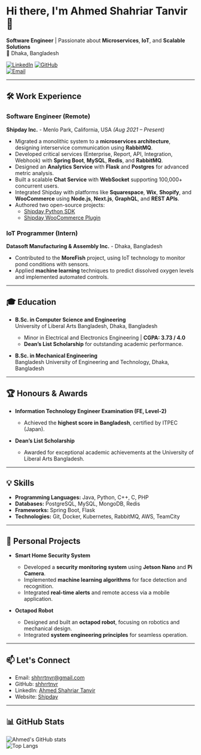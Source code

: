 # Hi there, I'm Ahmed Shahriar Tanvir 👋

**Software Engineer** | Passionate about **Microservices**, **IoT**, and **Scalable Solutions**  
📍 Dhaka, Bangladesh  

[![LinkedIn](https://img.shields.io/badge/LinkedIn-0077B5?style=for-the-badge&logo=linkedin&logoColor=white)](https://www.linkedin.com/in/shahriartanvir) 
[![GitHub](https://img.shields.io/badge/GitHub-100000?style=for-the-badge&logo=github&logoColor=white)](https://github.com/shhrrtnvr)  
[![Email](https://img.shields.io/badge/Email-D14836?style=for-the-badge&logo=gmail&logoColor=white)](mailto:shhrrtnvr@gmail.com)

---

## 🛠 Work Experience

### Software Engineer (Remote)  
**Shipday Inc.** - Menlo Park, California, USA _(Aug 2021 – Present)_  
- Migrated a monolithic system to a **microservices architecture**, designing interservice communication using **RabbitMQ**.
- Developed critical services (Enterprise, Report, API, Integration, Webhook) with **Spring Boot**, **MySQL**, **Redis**, and **RabbitMQ**.
- Designed an **Analytics Service** with **Flask** and **Postgres** for advanced metric analysis.
- Built a scalable **Chat Service** with **WebSocket** supporting 100,000+ concurrent users.
- Integrated Shipday with platforms like **Squarespace**, **Wix**, **Shopify**, and **WooCommerce** using **Node.js**, **Next.js**, **GraphQL**, and **REST APIs**.
- Authored two open-source projects:
  - [Shipday Python SDK](https://github.com/shipday/shipday-python-sdk)
  - [Shipday WooCommerce Plugin](https://wordpress.org/plugins/shipday-for-woocommerce/)

### IoT Programmer (Intern)  
**Datasoft Manufacturing & Assembly Inc.** - Dhaka, Bangladesh  
- Contributed to the **MoreFish** project, using IoT technology to monitor pond conditions with sensors.
- Applied **machine learning** techniques to predict dissolved oxygen levels and implemented automated controls.

---

## 🎓 Education

- **B.Sc. in Computer Science and Engineering**  
  University of Liberal Arts Bangladesh, Dhaka, Bangladesh  
  - Minor in Electrical and Electronics Engineering | **CGPA: 3.73 / 4.0**
  - **Dean’s List Scholarship** for outstanding academic performance.

- **B.Sc. in Mechanical Engineering**  
  Bangladesh University of Engineering and Technology, Dhaka, Bangladesh

---

## 🏆 Honours & Awards

- **Information Technology Engineer Examination (FE, Level-2)**  
  - Achieved the **highest score in Bangladesh**, certified by ITPEC (Japan).

- **Dean’s List Scholarship**  
  - Awarded for exceptional academic achievements at the University of Liberal Arts Bangladesh.

---

## 💡 Skills

- **Programming Languages:** Java, Python, C++, C, PHP  
- **Databases:** PostgreSQL, MySQL, MongoDB, Redis  
- **Frameworks:** Spring Boot, Flask  
- **Technologies:** Git, Docker, Kubernetes, RabbitMQ, AWS, TeamCity  

---

## 🚀 Personal Projects

- **Smart Home Security System**  
  - Developed a **security monitoring system** using **Jetson Nano** and **Pi Camera**.
  - Implemented **machine learning algorithms** for face detection and recognition.
  - Integrated **real-time alerts** and remote access via a mobile application.

- **Octapod Robot**  
  - Designed and built an **octapod robot**, focusing on robotics and mechanical design.
  - Integrated **system engineering principles** for seamless operation.

---

## 📫 Let's Connect

- Email: [shhrrtnvr@gmail.com](mailto:shhrrtnvr@gmail.com)  
- GitHub: [shhrrtnvr](https://github.com/shhrrtnvr)  
- LinkedIn: [Ahmed Shahriar Tanvir](https://www.linkedin.com/in/shahriartanvir/)  
- Website: [Shipday](https://www.shipday.com/)

---

## 📊 GitHub Stats

![Ahmed's GitHub stats](https://github-readme-stats.vercel.app/api?username=shhrrtnvr&show_icons=true&theme=radical)  
![Top Langs](https://github-readme-stats.vercel.app/api/top-langs/?username=shhrrtnvr&layout=compact&theme=radical)
